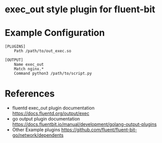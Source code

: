 # exec_out style plugin for fluent-bit

# Example Configuration

```
[PLUGINS]
    Path /path/to/out_exec.so

[OUTPUT]
    Name exec_out
    Match nginx.*
    Command python3 /path/to/script.py
```

# References

- fluentd exec_out plugin documentation <https://docs.fluentd.org/output/exec>
- go output plugin documentation <https://docs.fluentbit.io/manual/development/golang-output-plugins>
- Other Example plugins <https://github.com/fluent/fluent-bit-go/network/dependents>
